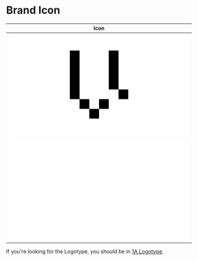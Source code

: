 # Brand Icon
| Icon|
| --- |
|![Black](./Vega_Brand_Icon_Black.png)|
|![White](./Vega_Brand_Icon_White.png)|

If you're looking for the Logotype, you should be in [1A Logotype](../1A%20Logotype).    